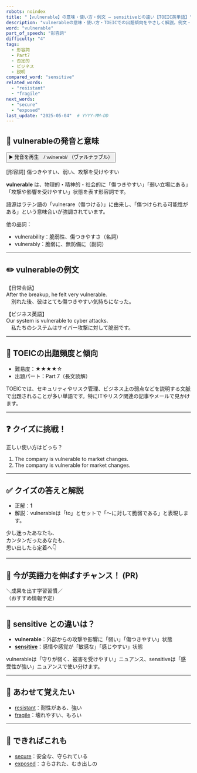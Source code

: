 ```yaml
---
robots: noindex
title: "【vulnerable】の意味・使い方・例文 ― sensitiveとの違い【TOEIC英単語】"
description: "vulnerableの意味・使い方・TOEICでの出題傾向をやさしく解説。例文・クイズ付きでsensitiveとの違いもわかりやすく学べます。"
word: "vulnerable"
part_of_speech: "形容詞"
difficulty: "4"
tags:
  - 形容詞
  - Part7
  - 否定的
  - ビジネス
  - 説明
compared_word: "sensitive"
related_words:
  - "resistant"
  - "fragile"
next_words:
  - "secure"
  - "exposed"
last_update: "2025-05-04"  # YYYY-MM-DD
---
```


## 🔰 vulnerableの発音と意味

<button class="play-audio" onclick="playTTS('vulnerable')">
  <span class="play-audio-main">
    ▶️ 発音を再生　/ˈvʌlnərəbl/
  </span>
  <span class="play-audio-sub">
    （ヴァルナラブル）
  </span>
</button>

[形容詞] 傷つきやすい、弱い、攻撃を受けやすい

**vulnerable** は、物理的・精神的・社会的に「傷つきやすい」「弱い立場にある」「攻撃や影響を受けやすい」状態を表す形容詞です。

語源はラテン語の「vulnerare（傷つける）」に由来し、「傷つけられる可能性がある」という意味合いが強調されています。

他の品詞：  
- vulnerability：脆弱性、傷つきやすさ（名詞）
- vulnerably：脆弱に、無防備に（副詞）

---

## ✏️ vulnerableの例文

【日常会話】  
After the breakup, he felt very vulnerable.  
　別れた後、彼はとても傷つきやすい気持ちになった。

【ビジネス英語】  
Our system is vulnerable to cyber attacks.  
　私たちのシステムはサイバー攻撃に対して脆弱です。

---

## 🎯 TOEICの出題頻度と傾向

- 難易度：★★★★☆
- 出題パート：Part 7（長文読解）

TOEICでは、セキュリティやリスク管理、ビジネス上の弱点などを説明する文脈で出題されることが多い単語です。特にITやリスク関連の記事やメールで見かけます。

---

## ❓ クイズに挑戦！

正しい使い方はどっち？

1. The company is vulnerable to market changes.  
2. The company is vulnerable for market changes.

---

## ✅ クイズの答えと解説

- 正解：**1**
- 解説：vulnerableは「to」とセットで「～に対して脆弱である」と表現します。

少し迷ったあなたも、  
カンタンだったあなたも、  
思い出したら定着へ👇️

---

## 🚀 今が英語力を伸ばすチャンス！ (PR)

<div class="info-center">
＼成果を出す学習習慣／<br>  
（おすすめ情報予定）
</div>

---

## 🤔  sensitive との違いは？

- **vulnerable**：外部からの攻撃や影響に「弱い」「傷つきやすい」状態
- **[sensitive](/word/sensitive/)**：感情や感覚が「敏感な」「感じやすい」状態

vulnerableは「守りが弱く、被害を受けやすい」ニュアンス、sensitiveは「感受性が強い」ニュアンスで使い分けます。

---

## 🧩 あわせて覚えたい

- [resistant](/word/resistant/)：耐性がある、強い
- [fragile](/word/fragile/)：壊れやすい、もろい

---

## 📖 できればこれも

- [secure](/word/secure/)：安全な、守られている
- [exposed](/word/exposed/)：さらされた、むき出しの

<!-- cvid: aid12_bid26 -->
